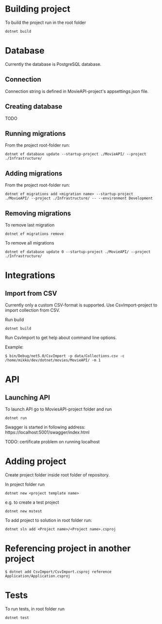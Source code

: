 # Building project

To build the project run in the root folder

    dotnet build

# Database

Currently the database is PostgreSQL database. 

## Connection

Connection string is defined in MovieAPI-project's appsettings.json file.

## Creating database

TODO

## Running migrations

From the project root-folder run:

    dotnet ef database update --startup-project ./MovieAPI/ --project ./Infrastructure/

## Adding migrations

From the project root-folder run:

    dotnet ef migrations add <migration name> --startup-project ./MovieAPI/ --project ./Infrastructure/ -- --environment Development

## Removing migrations

To remove last migration

    dotnet ef migrations remove

To remove all migrations

    dotnet ef database update 0 --startup-project ./MovieAPI/ --project ./Infrastructure/

# Integrations

## Import from CSV

Currently only a custom CSV-format is supported. Use CsvImport-project to import collection from CSV.

Run build

    dotnet build

Run CsvImport to get help about command line options.

Example:

    $ bin/Debug/net5.0/CsvImport -p data/Collections.csv -c /home/mikko/dev/dotnet/movies/MovieAPI/ -m 1

# API

## Launching API

To launch API go to MoviesAPI-project folder and run

    dotnet run

Swagger is started in following address: https://localhost:5001/swagger/index.html

TODO: certificate problem on running localhost

# Adding project

Create project folder inside root folder of repository.

In project folder run 

    dotnet new <project template name>

e.g. to create a test project

    dotnet new mstest

To add project to solution in root folder run:

    dotnet sln add <Project name>/<Project name>.csproj 

# Referencing project in another project

    $ dotnet add CsvImport/CsvImport.csproj reference Application/Application.csproj

# Tests

To run tests, in root folder run

    dotnet test

